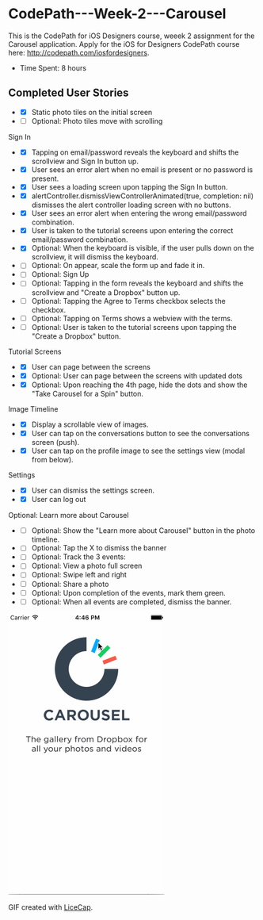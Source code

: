 # CodePath---Week-2---Carousel

This is the CodePath for iOS Designers course, weeek 2 assignment for the Carousel application. Apply for the iOS for Designers CodePath course here: http://codepath.com/iosfordesigners.

+ Time Spent: 8 hours

## Completed User Stories

+ *[x] Static photo tiles on the initial screen
+ *[ ] Optional: Photo tiles move with scrolling

Sign In

+ *[x] Tapping on email/password reveals the keyboard and shifts the scrollview and Sign In button up.
+ *[x] User sees an error alert when no email is present or no password is present.
+ *[x] User sees a loading screen upon tapping the Sign In button.
+ *[x] alertController.dismissViewControllerAnimated(true, completion: nil) dismisses the alert controller loading screen with no buttons.
+ *[x] User sees an error alert when entering the wrong email/password combination.
+ *[x]  User is taken to the tutorial screens upon entering the correct email/password combination.
+ *[x] Optional: When the keyboard is visible, if the user pulls down on the scrollview, it will dismiss the keyboard.
+ *[ ] Optional: On appear, scale the form up and fade it in.
+ *[ ] Optional: Sign Up
+ *[ ] Optional: Tapping in the form reveals the keyboard and shifts the scrollview and "Create a Dropbox" button up.
+ *[ ] Optional: Tapping the Agree to Terms checkbox selects the checkbox.
+ *[ ] Optional: Tapping on Terms shows a webview with the terms.
+ *[ ] Optional: User is taken to the tutorial screens upon tapping the "Create a Dropbox" button.

Tutorial Screens

+ *[x] User can page between the screens
+ *[x] Optional: User can page between the screens with updated dots
+ *[x] Optional: Upon reaching the 4th page, hide the dots and show the "Take Carousel for a Spin" button.

Image Timeline

+ *[x] Display a scrollable view of images.
+ *[x] User can tap on the conversations button to see the conversations screen (push).
+ *[x] User can tap on the profile image to see the settings view (modal from below).

Settings

+ *[x] User can dismiss the settings screen.
+ *[x] User can log out

Optional: Learn more about Carousel

+ *[ ] Optional: Show the "Learn more about Carousel" button in the photo timeline.
+ *[ ] Optional: Tap the X to dismiss the banner
+ *[ ] Optional: Track the 3 events:
+ *[ ] Optional: View a photo full screen
+ *[ ] Optional: Swipe left and right
+ *[ ] Optional: Share a photo
+ *[ ] Optional: Upon completion of the events, mark them green.
+ *[ ] Optional: When all events are completed, dismiss the banner.

![Video Walkthrough](mh-carousel.gif)

GIF created with [LiceCap](http://www.cockos.com/licecap/).
